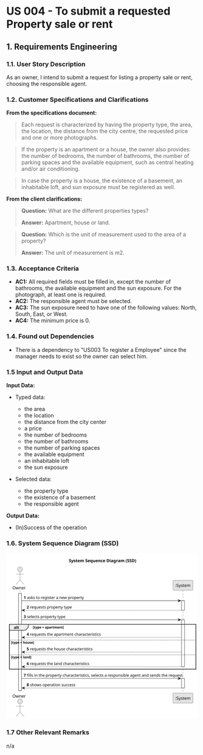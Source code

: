# US 004 - To submit a requested Property sale or rent

## 1. Requirements Engineering


### 1.1. User Story Description


As an owner, I intend to submit a request for listing a property sale or rent,
choosing the responsible agent.



### 1.2. Customer Specifications and Clarifications 


**From the specifications document:**

>  Each request is characterized by having the property type,
the area, the location, the distance from the city centre, the requested price and one or more
photographs. 


>  If the property is an apartment or a house, the owner also provides: the number of
bedrooms, the number of bathrooms, the number of parking spaces and the available equipment,
such as central heating and/or air conditioning. 

>  In case the property is a house, the existence of a
basement, an inhabitable loft, and sun exposure must be registered as well.



**From the client clarifications:**

> **Question:** What are the different properties types?
>
> **Answer:** Apartment, house or land.


> **Question:** Which is the unit of measurement used to the area of a property?
>  
> **Answer:** The unit of measurement is m2.


### 1.3. Acceptance Criteria


* **AC1:** All required fields must be filled in, except the number of bathrooms, the available equipment and the sun exposure. For the photograph, at least one is required.
* **AC2:** The responsible agent must be selected.
* **AC3:** The sun exposure need to have one of the following values: North, South, East, or West.
* **AC4:** The minimum price is 0.


### 1.4. Found out Dependencies


* There is a dependency to "US003 To register a Employee" since the manager needs to exist so the owner can select him.


### 1.5 Input and Output Data


**Input Data:**

* Typed data:
	* the area
	* the location
	* the distance from the city center
	* a price
	* the number of bedrooms
    * the number of bathrooms
    * the number of parking spaces
    * the available equipment
    * an inhabitable loft
    * the sun exposure
	
* Selected data:
	* the property type
    * the existence of a basement
    * the responsible agent


**Output Data:**

* (In)Success of the operation

### 1.6. System Sequence Diagram (SSD)

![System Sequence Diagram](svg/us004-system-sequence-diagram.svg)

### 1.7 Other Relevant Remarks

n/a